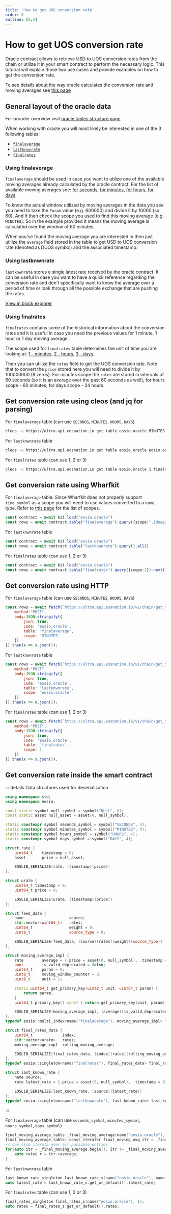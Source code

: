 ```yaml
---
title: 'How to get UOS conversion rate'
order: 0
oultine: [0,5]
---
```


# How to get UOS conversion rate

Oracle contract allows to retrieve USD to UOS conversion rates from the chain or utilize it in your smart contract to perform the necessary logic. This tutorial will explain those two use cases and provide examples on how to get the conversion rate.

To see details about the way oracle calculates the conversion rate and moving averages see [this page](../../blockchain/contracts/oracle-contract/how-does-oracle-contract-calculate-uos-conversion-rate.md)

## General layout of the oracle data

For broader overview visit [oracle tables structure page](../../blockchain/contracts/oracle-contract/oracle-tables.md)

When working with oracle you will most likely be interested in one of the 3 following tables:
- [`finalaverage`](../../blockchain/contracts/oracle-contract/oracle-tables.md#finalaverage)
- [`lastknwnrate`](../../blockchain/contracts/oracle-contract/oracle-tables.md#lastknwnrate)
- [`finalrates`](../../blockchain/contracts/oracle-contract/oracle-tables.md#finalrates)

### Using finalaverage

`finalaverage` should be used in case you want to utilize one of the available moving averages already calculated by the oracle contract. For the list of available moving averages see: [for seconds](https://explorer.mainnet.ultra.io/account/eosio.oracle/tables?scope=SECONDS&tableName=finalaverage), [for minutes](https://explorer.mainnet.ultra.io/account/eosio.oracle/tables?scope=MINUTES&tableName=finalaverage), [for hours](https://explorer.mainnet.ultra.io/account/eosio.oracle/tables?scope=HOURS&tableName=finalaverage), [for days](https://explorer.mainnet.ultra.io/account/eosio.oracle/tables?scope=SECONDS&tableName=finalaverage).

To know the actual window utilized by moving averages in the data you see you need to take the `Param` value (e.g. 600000) and divide it by 10000 (so 60). And if then check the scope you used to find this moving average (e.g. `MINUTES`). So in the example provided it means the moving average is calculated over the window of 60 minutes.

When you've found the moving average you are interested in then just utilize the `average` field stored in the table to get USD to UOS conversion rate (denoted as DUOS symbol) and the associated timestamp.

### Using lastknwnrate

`lastknwnrate` stores a single latest rate received by the oracle contract. It can be useful in case you want to have a quick reference regarding the conversion rate and don't specifically want to know the average over a period of time or look through all the possible exchange that are pushing the rates.

[View in block explorer](https://explorer.mainnet.ultra.io/account/eosio.oracle/tables?scope=eosio.oracle&tableName=lastknwnrate)

### Using finalrates

`finalrates` contains some of the historical information about the conversion rates and it is useful in case you need the previous values for 1 minute, 1 hour or 1 day moving average.

The scope used for `finalrates` table determines the unit of time you are looking at: [1 - minutes](https://explorer.mainnet.ultra.io/account/eosio.oracle/tables?scope=1&tableName=finalrates), [2 - hours](https://explorer.mainnet.ultra.io/account/eosio.oracle/tables?scope=2&tableName=finalrates), [3 - days](https://explorer.mainnet.ultra.io/account/eosio.oracle/tables?scope=1&tableName=finalrates).

Then you can utilize the `rates` field to get the UOS conversion rate. Note that to convert the `price` stored here you will need to divide it by 100000000 (8 zeros). For minutes scope the `rates` are stored in intervals of 60 seconds (so it is an average over the past 60 seconds as well), for hours scope - 60 minutes, for days scope - 24 hours.

## Get conversion rate using cleos (and jq for parsing)

For `finalaverage` table (can use `SECONDS`, `MINUTES`, `HOURS`, `DAYS`)

```bash
cleos -u https://ultra.api.eosnation.io get table eosio.oracle MINUTES finalaverage | jq '.rows[0].average.price'
```

For `lastknwnrate` table

```bash
cleos -u https://ultra.api.eosnation.io get table eosio.oracle eosio.oracle lastknwnrate | jq '.rows[0].latest_rate.price'
```

For `finalrates` table (can use 1, 2 or 3)

```bash
cleos -u https://ultra.api.eosnation.io get table eosio.oracle 1 finalrates | jq '.rows[0].rates'
```

## Get conversion rate using Wharfkit

For `finalaverage` table. Since Wharfkit does not properly support `time_symbol` as a scope you will need to use values converted to a `name` type. Refer to [this page](../../blockchain/contracts/oracle-contract/oracle-tables.md#finalaverage) for the list of scopes.

```ts
const contract = await kit.load("eosio.oracle")
const rows = await contract.table("finalaverage").query({scope:".1doep2pdt4oh"}).next()
```

For `lastknwnrate` table

```ts
const contract = await kit.load("eosio.oracle")
const rows = await contract.table("lastknwnrate").query().all()
```

For `finalrates` table (can use 1, 2 or 3)

```ts
const contract = await kit.load("eosio.oracle")
const rows = await contract.table("finalrates").query({scope:1}).next()
```

## Get conversion rate using HTTP

For `finalaverage` table (can use `SECONDS`, `MINUTES`, `HOURS`, `DAYS`)

```js
const rows = await fetch(`https://ultra.api.eosnation.io/v1/chain/get_table_rows`, {
    method:"POST",
    body:JSON.stringify({
        json: true,
        code: 'eosio.oracle',
        table: 'finalaverage',
        scope: 'MINUTES'
    })
}).then(x => x.json());
```

For `lastknwnrate` table

```js
const rows = await fetch(`https://ultra.api.eosnation.io/v1/chain/get_table_rows`, {
    method:"POST",
    body:JSON.stringify({
        json: true,
        code: 'eosio.oracle',
        table: 'lastknwnrate',
        scope: 'eosio.oracle'
    })
}).then(x => x.json());
```

For `finalrates` table (can use 1, 2 or 3)

```js
const rows = await fetch(`https://ultra.api.eosnation.io/v1/chain/get_table_rows`, {
    method:"POST",
    body:JSON.stringify({
        json: true,
        code: 'eosio.oracle',
        table: 'finalrates',
        scope: 1
    })
}).then(x => x.json());
```

## Get conversion rate inside the smart contract

::: details Data structures used for deserialization
```cpp
using namespace std;
using namespace eosio;

const static symbol null_symbol = symbol("NULL", 0);
const static asset null_asset = asset(0, null_symbol);

static constexpr symbol seconds_symbol = symbol("SECONDS", 4);
static constexpr symbol minutes_symbol = symbol("MINUTES", 4);
static constexpr symbol hours_symbol = symbol("HOURS", 4);
static constexpr symbol days_symbol = symbol("DAYS", 4);

struct rate {
    uint64_t    timestamp = 0;
    asset       price = null_asset;

    EOSLIB_SERIALIZE(rate, (timestamp)(price))
};

struct urate {
    uint64_t timestamp = 0;
    uint64_t price = 0;

    EOSLIB_SERIALIZE(urate, (timestamp)(price))
};

struct feed_data {
    name                    source;
    std::vector<uint64_t>   rates;
    uint64_t                weight = 0;
    uint8_t                 source_type = 0;

    EOSLIB_SERIALIZE(feed_data, (source)(rates)(weight)(source_type))
};

struct moving_average_impl {
    rate        average = {.price = asset(0, null_symbol), .timestamp = 0};
    bool        is_valid_deprecated = false;
    uint64_t    param = 0;
    uint8_t     moving_window_counter = 0;
    uint8_t     unit = 1;

    static uint64_t get_primary_key(uint8_t unit, uint64_t param) {
        return param;
    }
    uint64_t primary_key() const { return get_primary_key(unit, param); }

    EOSLIB_SERIALIZE(moving_average_impl, (average)(is_valid_deprecated)(param)(moving_window_counter)(unit))
};
typedef eosio::multi_index<name("finalaverage"), moving_average_impl> final_moving_average_table;

struct final_rates_data {
    uint64_t             index;
    std::vector<urate>   rates;
    moving_average_impl  rolling_moving_average;

    EOSLIB_SERIALIZE(final_rates_data, (index)(rates)(rolling_moving_average))
};
typedef eosio::singleton<name("finalrates"), final_rates_data> final_rates_singleton;

struct last_known_rate {
    name source;
    rate latest_rate = {.price = asset(0, null_symbol), .timestamp = 0};

    EOSLIB_SERIALIZE(last_known_rate, (source)(latest_rate))
};
typedef eosio::singleton<name("lastknwnrate"), last_known_rate> last_known_rate_singleton;
```
:::

For `finalaverage` table (can use `seconds_symbol`, `minutes_symbol`, `hours_symbol`, `days_symbol`)

```cpp
final_moving_average_table _final_moving_average(name("eosio.oracle"), seconds_symbol.code().raw());
final_moving_average_table::const_iterator final_moving_avg_itr = _final_moving_average.find(moving_average_impl::get_primary_key(5 * 10000)); // 5.0000 SECONDS
// can also iterate over all possible entries
for(auto itr = _final_moving_average.begin(); itr != _final_moving_average.end(); ++itr) {
    auto rate& r = itr->average;
}
```

For `lastknwnrate` table

```cpp
last_known_rate_singleton last_known_rate_s(name("eosio.oracle"), name("eosio.oracle").value);
auto latest_rate = last_known_rate_s.get_or_default().latest_rate;
```

For `finalrates` table (can use 1, 2 or 3)

```cpp
final_rates_singleton final_rates_s(name("eosio.oracle"), 1);
auto rates = final_rates_s.get_or_default().rates;
```